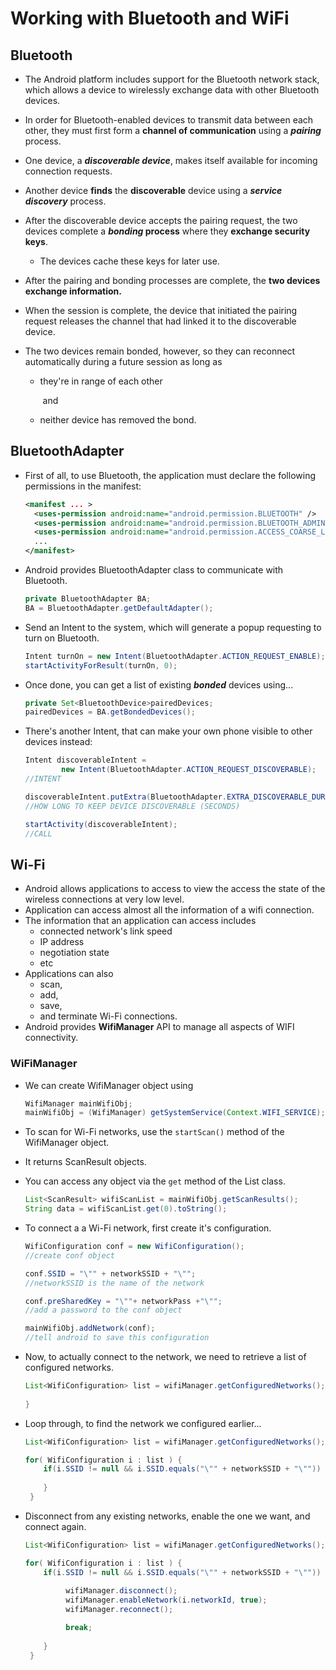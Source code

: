 # Working with Bluetooth and WiFi

## Bluetooth

- The Android platform includes support for the Bluetooth network stack, which allows a device to wirelessly exchange data with other Bluetooth devices.

- In order for Bluetooth-enabled devices to transmit data between each other, they must first form a **channel of communication** using a ***pairing*** process. 

- One device, a ***discoverable device***, makes itself available for incoming connection requests. 

- Another device **finds** the **discoverable** device using a ***service discovery*** process. 

- After the discoverable device accepts the pairing request, the two devices complete a ***bonding* process** where they **exchange security keys**. 

  - The devices cache these keys for later use. 

- After the pairing and bonding processes are complete, the **two devices exchange information.** 

- When the session is complete, the device that initiated the pairing request releases the channel that had linked it to the discoverable device. 

- The two devices remain bonded, however, so they can reconnect automatically during a future session as long as 

  - they're in range of each other 

    ​	and 

  - neither device has removed the bond.

## BluetoothAdapter

- First of all, to use Bluetooth, the application must declare the following permissions in the manifest:

  ```xml
  <manifest ... >
    <uses-permission android:name="android.permission.BLUETOOTH" />
    <uses-permission android:name="android.permission.BLUETOOTH_ADMIN" />
    <uses-permission android:name="android.permission.ACCESS_COARSE_LOCATION" />
    ...
  </manifest>
  ```

- Android provides BluetoothAdapter class to communicate with Bluetooth. 

  ```java
  private BluetoothAdapter BA;
  BA = BluetoothAdapter.getDefaultAdapter();
  ```

- Send an Intent to the system, which will generate a popup requesting to turn on Bluetooth.

  ```java
  Intent turnOn = new Intent(BluetoothAdapter.ACTION_REQUEST_ENABLE);
  startActivityForResult(turnOn, 0);     
  ```

- Once done, you can get a list of existing ***bonded*** devices using...

  ```java
  private Set<BluetoothDevice>pairedDevices;
  pairedDevices = BA.getBondedDevices();
  ```

- There's another Intent, that can make your own phone visible to other devices instead:

  ```java
  Intent discoverableIntent =
          new Intent(BluetoothAdapter.ACTION_REQUEST_DISCOVERABLE);
  //INTENT

  discoverableIntent.putExtra(BluetoothAdapter.EXTRA_DISCOVERABLE_DURATION, 300);
  //HOW LONG TO KEEP DEVICE DISCOVERABLE (SECONDS)

  startActivity(discoverableIntent);
  //CALL
  ```

## Wi-Fi

- Android allows applications to access to view the access the state of the wireless connections at very low level. 
- Application can access almost all the information of a wifi connection.
- The information that an application can access includes 
  - connected network's link speed
  - IP address
  - negotiation state
  - etc
- Applications can also 
  - scan,
  - add,
  - save,
  - and terminate Wi-Fi connections.
- Android provides **WifiManager** API to manage all aspects of WIFI connectivity. 

### WiFiManager

- We can create WifiManager object using

  ```java
  WifiManager mainWifiObj;
  mainWifiObj = (WifiManager) getSystemService(Context.WIFI_SERVICE); 
  ```

- To scan for Wi-Fi networks, use the `startScan()` method of the WifiManager object. 

- It returns ScanResult objects.

- You can access any object via the `get` method of the List class.

  ```java
  List<ScanResult> wifiScanList = mainWifiObj.getScanResults();
  String data = wifiScanList.get(0).toString();
  ```

- To connect a a Wi-Fi network, first create it's configuration.

  ```java
  WifiConfiguration conf = new WifiConfiguration();
  //create conf object

  conf.SSID = "\"" + networkSSID + "\"";
  //networkSSID is the name of the network

  conf.preSharedKey = "\""+ networkPass +"\"";
  //add a password to the conf object

  mainWifiObj.addNetwork(conf);
  //tell android to save this configuration
  ```

- Now, to actually connect to the network, we need to retrieve a list of configured networks.

  ```java
  List<WifiConfiguration> list = wifiManager.getConfiguredNetworks();
    
  }
  ```

- Loop through, to find the network we configured earlier...

  ```java
  List<WifiConfiguration> list = wifiManager.getConfiguredNetworks();

  for( WifiConfiguration i : list ) {
      if(i.SSID != null && i.SSID.equals("\"" + networkSSID + "\"")) {
           
      }           
   }
  ```

- Disconnect from any existing networks, enable the one we want, and connect again.

  ```java
  List<WifiConfiguration> list = wifiManager.getConfiguredNetworks();

  for( WifiConfiguration i : list ) {
      if(i.SSID != null && i.SSID.equals("\"" + networkSSID + "\"")) {
        
           wifiManager.disconnect();
           wifiManager.enableNetwork(i.networkId, true);
           wifiManager.reconnect();               

           break;
        
      }           
   }
  ```

